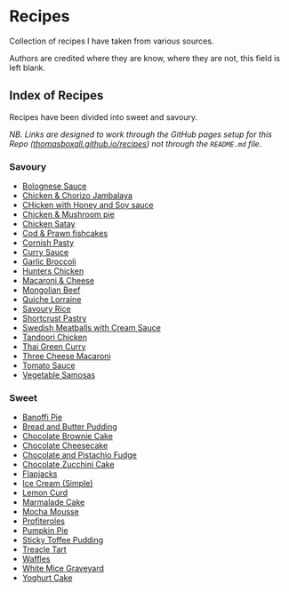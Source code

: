 # Recipes
Collection of recipes I have taken from various sources.

Authors are credited where they are know, where they are not, this field is left blank.

## Index of Recipes
Recipes have been divided into sweet and savoury.

*NB. Links are designed to work through the GitHub pages setup for this Repo ([thomasboxall.github.io/recipes](https://thomasboxall.github.io/recipes)) not through the `README.md` file.*

### Savoury
* [Bolognese Sauce](savoury/bolognese)
* [Chicken & Chorizo Jambalaya](savoury/chicken-chorizo-jambalaya)
* [CHicken with Honey and Soy sauce](savoury/chicken-honey-soy)
* [Chicken & Mushroom pie](savoury/chicken-mushroom-pie)
* [Chicken Satay](savoury/chicken-satay)
* [Cod & Prawn fishcakes](savoury/cod-prawn-fishcakes)
* [Cornish Pasty](savoury/cornish-pasty)
* [Curry Sauce](savoury/curry-sauce)
* [Garlic Broccoli](savoury/garlic-broccoli)
* [Hunters Chicken](savoury/hunters-chicken)
* [Macaroni & Cheese](savoury/macaroni-cheese)
* [Mongolian Beef](savoury/mongolian-beef)
* [Quiche Lorraine](savoury/quiche-lorraine)
* [Savoury Rice](savoury/savoury-rice)
* [Shortcrust Pastry](savoury/shortcrust-pastry)
* [Swedish Meatballs with Cream Sauce](savoury/swedish-meatballs-with-cream-sauce)
* [Tandoori Chicken](savoury/tandoori-chicken)
* [Thai Green Curry](savoury/thai-green-curry)
* [Three Cheese Macaroni](savoury/three-cheese-macaroni)
* [Tomato Sauce](savoury/tomato-sauce)
* [Vegetable Samosas](savoury/vegetable-samosa)

### Sweet
* [Banoffi Pie](sweet/banoffi-pie)
* [Bread and Butter Pudding](sweet/bread-and-butter-pudding)
* [Chocolate Brownie Cake](sweet/chocolate-brownie-cake)
* [Chocolate Cheesecake](sweet/chocolate-cheesecake)
* [Chocolate and Pistachio Fudge](sweet/chocolate-pistachio-fudge)
* [Chocolate Zucchini Cake](sweet/chocolate-zucchini-cake)
* [Flapjacks](sweet/flapjacks)
* [Ice Cream (Simple)](sweet/ice-cream-simple)
* [Lemon Curd](sweet/lemon-curd)
* [Marmalade Cake](sweet/marmalade-cake)
* [Mocha Mousse](sweet/mocha-mousse)
* [Profiteroles](sweet/profiteroles)
* [Pumpkin Pie](sweet/pumpkin-pie)
* [Sticky Toffee Pudding](sweet/sticky-toffee-pudding)
* [Treacle Tart](sweet/treacle-tart)
* [Waffles](sweet/waffles)
* [White Mice Graveyard](sweet/white-mice-graveyard)
* [Yoghurt Cake](sweet/yoghurt-cake)